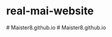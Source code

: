 # real-mai-website
#   M a i s t e r 8 . g i t h u b . i o  
 #   M a i s t e r 8 . g i t h u b . i o  
 